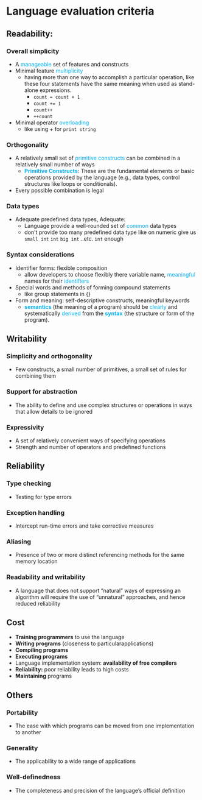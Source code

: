 # Language evaluation criteria
## Readability:

### Overall simplicity
- A <span style="color:rgb(0, 176, 240)">manageable</span> set of features and constructs
- Minimal feature <span style="color:rgb(0, 176, 240)">multiplicity</span>
	- having more than one way to accomplish a particular operation, like these four statements have the same meaning when used as stand- alone expressions.
		- `count = count + 1` 
		- `count += 1`
		- `count++ `
		- `++count`
- Minimal operator <span style="color:rgb(0, 176, 240)">overloading</span>
	- like using + for <code>print string</code>
### Orthogonality
- A relatively small set of <span style="color:rgb(0, 176, 240)">primitive constructs</span> can be combined in a relatively small number of ways
	- **<span style="color:rgb(0, 176, 240)">Primitive Constructs</span>**: These are the fundamental elements or basic operations provided by the language (e.g., data types, control structures like loops or conditionals).
- Every possible combination is legal

### Data types
- Adequate predefined data types, Adequate:
	- Language provide a well-rounded set of <span style="color:rgb(0, 176, 240)">common</span> data types
	- don't provide too many predefined data type like on numeric give us `small int` `int` `big int` ..etc. `int` enough 
	
### Syntax considerations
- Identifier forms: flexible composition
	- allow developers to choose flexibly there variable name,  <span style="color:rgb(0, 176, 240)">meaningful</span> names for their <span style="color:rgb(0, 176, 240)">identifiers</span>
- Special words and methods of forming compound statements
	- like group statements in {} 
- Form and meaning: self-descriptive constructs, meaningful keywords
	- <span style="color:rgb(0, 176, 240)">**semantics**</span> (the meaning of a program) should be <span style="color:rgb(0, 176, 240)">clearly</span> and systematically <span style="color:rgb(0, 176, 240)">derived</span> from the <span style="color:rgb(0, 176, 240)">**syntax**</span> (the structure or form of the program).

## Writability

### Simplicity and orthogonality
- Few constructs, a small number of primitives, a small set of rules for combining them
### Support for abstraction
- The ability to define and use complex structures or operations in ways that allow details to be ignored
### Expressivity
- A set of relatively convenient ways of specifying operations
- Strength and number of operators and predefined functions

## Reliability

### Type checking
- Testing for type errors
### Exception handling
- Intercept run-time errors and take corrective measures
### Aliasing
- Presence of two or more distinct referencing methods for the same memory location
### Readability and writability
- A language that does not support “natural” ways of expressing an algorithm will require the use of “unnatural” approaches, and hence reduced reliability

## Cost
- **Training programmers** to use the language
- **Writing programs** (closeness to particularapplications)
- **Compiling programs**
- **Executing programs**
- Language implementation system: **availability of free compilers**
- **Reliability:** poor reliability leads to high costs
- **Maintaining** programs


## Others
### Portability
- The ease with which programs can be moved from one implementation to another
### Generality
 - The applicability to a wide range of applications
### Well-definedness
- The completeness and precision of the language’s official definition
